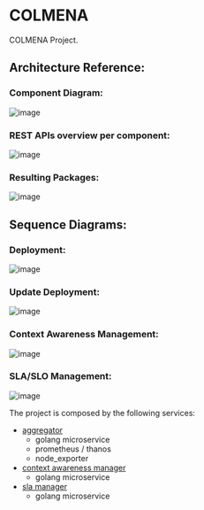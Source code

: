 # COLMENA
COLMENA Project.

## Architecture Reference:

### Component Diagram:

![image](https://github.gsissc.myatos.net/storage/user/7653/files/9e7cab42-58b0-4001-8304-97e74799201f)

### REST APIs overview per component:

![image](https://github.gsissc.myatos.net/storage/user/7653/files/e342be37-d2af-4ad7-904f-c520c07162dc)


### Resulting Packages:

![image](https://github.gsissc.myatos.net/storage/user/7653/files/8339995c-e02a-4b0b-bf3d-5b2cd56de5d5)

## Sequence Diagrams:

### Deployment:

![image](https://github.gsissc.myatos.net/storage/user/7653/files/9da74b11-0515-4874-af58-d57c5a0ad0aa)

### Update Deployment:

![image](https://github.gsissc.myatos.net/storage/user/7653/files/3421434b-297a-4b57-8b90-414dc1bca794)

### Context Awareness Management:

![image](https://github.gsissc.myatos.net/storage/user/7653/files/8bbbd125-a746-4d80-a208-61c80ab7f20c)

### SLA/SLO Management:
![image](https://github.gsissc.myatos.net/storage/user/7653/files/5acab036-ec3b-4b42-9fad-677b61d78625)


The project is composed by the following services:

- [aggregator](aggregator-svc/README.md)
    - golang microservice
    - prometheus / thanos
    - node_exporter
- [context awareness manager](context-awareness-manager-svc/README.md)
    - golang microservice
- [sla manager](sla-manager-svc/README.md)
    - golang microservice
